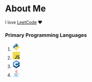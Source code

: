 # About Me

I love [LeetCode](https://leetcode.com/bitsforbasics/) ❤️

### Primary Programming Languages

1. <img src="https://raw.githubusercontent.com/devicons/devicon/master/icons/python/python-original.svg" alt="python" height="25">
2. <img src="https://raw.githubusercontent.com/devicons/devicon/master/icons/javascript/javascript-original.svg" alt="javascript" height="25">
3. <img src="https://raw.githubusercontent.com/devicons/devicon/master/icons/cplusplus/cplusplus-original.svg" alt="c++" height="25">
4. <img src="https://raw.githubusercontent.com/devicons/devicon/master/icons/java/java-original.svg" alt="java" height="25">
